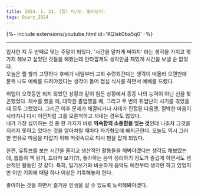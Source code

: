```yaml
---
title: 2024. 1. 21. (일) 비/눈. 돌아보기.
tags: Diary_2024
---
```


<!--more-->

{%- include extensions/youtube.html id='KQIsk0ba5q0' -%}

---

입사한 지 두 번째로 맞는 주말이 되었다. '시간을 알차게 써야지' 라는 생각을 가지고 몇 가지 해보고 싶었던 것들을 해봤는데 안타깝게도 생각만큼 재밌게 시간을 보낼 순 없었다. \
오늘은 뭘 할까 고민하다 후배가 내일부터 교회 수련회간다는 생각이 떠올라 오랜만에 문득 나도 예배를 드려야겠다는 생각이 들어 점심 식사를 하면서 예배를 드렸다.

취업이 오랫동안 되지 않았던 상황과 같이 힘든 상황에서 종종 나의 능력이 아닌 신을 찾곤했었다. 재수를 했을 때, 대학원 졸업했을 때, 그리고 두 번의 취업난의 시기를 겪었을 때 모두 그랬었다. 그리곤 이후 문제가 해결되거나 사태가 진정된 다음엔, 절박한 마음이 사라지니 다시 이전처럼 그를 모른척하고 지내는 경우도 많았다. \
내가 가장 싫어하는 것 중 한 가지가 바로 **익숙함의 소중함을 잊는 것**인데 나조차 그것을 지키지 못하고 있다는 것을 알아차릴 때마다 자기혐오에 빠지곤한다. 오늘도 역시 그러한 연유로 마음을 다잡기 위해 머릿속으로 다시 펜을 잡게 되었다.

한편, 유튜브를 보는 시간을 줄이고 생산적인 활동들을 해봐야겠다는 생각도 해보았는데, 틈틈히 책 읽기, 드라마 보기(?), 좋아하는 음악 정리하기 정도가 즐겁게 하면서도 생산적인 활동인 것 같다. 특히, 일기쓰기와 비슷하게 음악도 예전부터 생각만 하고 있었지만 이번 기회에 매달 하나 이상은 기록해놓자 한다.

좋아하는 것을 하면서 즐거운 인생을 살 수 있도록 노력해봐야겠다.